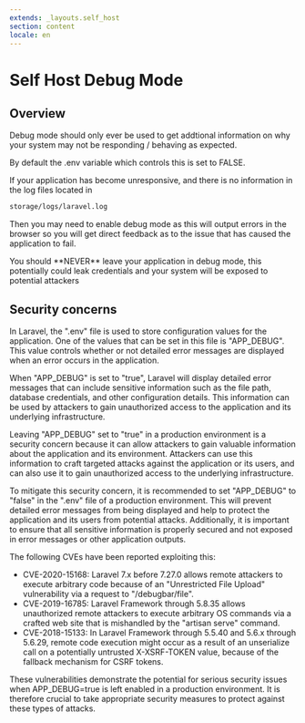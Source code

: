 ```yaml
---
extends: _layouts.self_host 
section: content
locale: en
---
```


# Self Host Debug Mode

## Overview

Debug mode should only ever be used to get addtional information on why your system may not be responding / behaving as expected.

By default the .env variable which controls this is set to FALSE.

If your application has become unresponsive, and there is no information in the log files located in

```bash
storage/logs/laravel.log
```

Then you may need to enable debug mode as this will output errors in the browser so you will get direct feedback as to the issue that has caused the application to fail.

<x-warning>
You should **NEVER** leave your application in debug mode, this potentially could leak credentials and your system will be exposed to potential attackers
</x-warning>

##  Security concerns

In Laravel, the ".env" file is used to store configuration values for the application. One of the values that can be set in this file is "APP_DEBUG". This value controls whether or not detailed error messages are displayed when an error occurs in the application.

When "APP_DEBUG" is set to "true", Laravel will display detailed error messages that can include sensitive information such as the file path, database credentials, and other configuration details. This information can be used by attackers to gain unauthorized access to the application and its underlying infrastructure.

Leaving "APP_DEBUG" set to "true" in a production environment is a security concern because it can allow attackers to gain valuable information about the application and its environment. Attackers can use this information to craft targeted attacks against the application or its users, and can also use it to gain unauthorized access to the underlying infrastructure.

To mitigate this security concern, it is recommended to set "APP_DEBUG" to "false" in the ".env" file of a production environment. This will prevent detailed error messages from being displayed and help to protect the application and its users from potential attacks. Additionally, it is important to ensure that all sensitive information is properly secured and not exposed in error messages or other application outputs.

The following CVEs have been reported exploiting this:

* CVE-2020-15168: Laravel 7.x before 7.27.0 allows remote attackers to execute arbitrary code because of an "Unrestricted File Upload" vulnerability via a request to "/debugbar/file".
* CVE-2019-16785: Laravel Framework through 5.8.35 allows unauthorized remote attackers to execute arbitrary OS commands via a crafted web site that is mishandled by the "artisan serve" command.
* CVE-2018-15133: In Laravel Framework through 5.5.40 and 5.6.x through 5.6.29, remote code execution might occur as a result of an unserialize call on a potentially untrusted X-XSRF-TOKEN value, because of the fallback mechanism for CSRF tokens.

These vulnerabilities demonstrate the potential for serious security issues when APP_DEBUG=true is left enabled in a production environment. It is therefore crucial to take appropriate security measures to protect against these types of attacks.